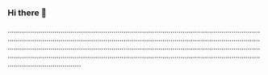 ### Hi there 👋

....................................................................................................................................................................................................................................................................................................................................................................................................................................................................................................................................................